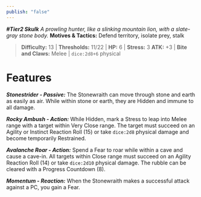 ```yaml
---
publish: "false"
---
```

***#Tier2 Skulk***
*A prowling hunter, like a slinking mountain lion, with a slate-gray stone body.*
**Motives & Tactics:** Defend territory, isolate prey, stalk

> **Difficulty:** 13 | **Thresholds:** 11/22 | **HP:** 6 | **Stress:** 3
> **ATK:** +3 | **Bite and Claws:** Melee | `dice:2d8+6` physical

# Features

***Stonestrider - Passive:*** The Stonewraith can move through stone and earth as easily as air. While within stone or earth, they are Hidden and immune to all damage.

***Rocky Ambush - Action:*** While Hidden, mark a Stress to leap into Melee range with a target within Very Close range. The target must succeed on an Agility or Instinct Reaction Roll (15) or take `dice:2d8` physical damage and become temporarily Restrained.

***Avalanche Roar - Action:*** Spend a Fear to roar while within a cave and cause a cave-in. All targets within Close range must succeed on an Agility Reaction Roll (14) or take `dice:2d10` physical damage. The rubble can be cleared with a Progress Countdown (8).

***Momentum - Reaction:*** When the Stonewraith makes a successful attack against a PC, you gain a Fear.
